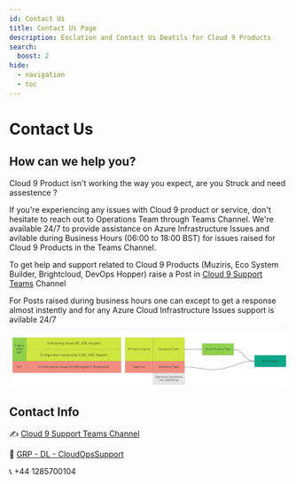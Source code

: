 ```yaml
---
id: Contact Us
title: Contact Us Page
description: Esclation and Contact Us Deatils for Cloud 9 Products
search:
  boost: 2
hide:
  - navigation
  - toc
---
```


# Contact Us
## How can we help you?

Cloud 9 Product isn't working the way you expect, are you Struck and need assestence ?

If you're experiencing any issues with Cloud 9 product or service, don't hesitate to reach out to Operations Team through Teams Channel. We're available 24/7 to provide assistance on Azure Infrastructure Issues and avilable during Business Hours (06:00 to 18:00 BST) for issues raised for Cloud 9 Products in the Teams Channel.

To get help and support related to Cloud 9 Products (Muziris, Eco System Builder, Brightcloud, DevOps Hopper) raise a Post in <a href="https://teams.microsoft.com/l/team/19%3adnlQpvbo7zsPTGQVuXaRYH1UjDRPnOCJC7XI7064u6w1%40thread.tacv2/conversations?groupId=9db482de-c01a-4efb-9c4f-6693ad31c189&tenantId=bd5c6713-7399-4b31-be79-78f2d078e543" target="_blank" rel="noopener noreferrer">Cloud 9 Support Teams</a> Channel

For Posts raised during business hours one can except to get a response almost instently and for any Azure Cloud Infrastructure Issues support is avilable 24/7 

![Support Model](./img/Support.png)

## Contact Info

✍️ <a href="https://teams.microsoft.com/l/team/19%3adnlQpvbo7zsPTGQVuXaRYH1UjDRPnOCJC7XI7064u6w1%40thread.tacv2/conversations?groupId=9db482de-c01a-4efb-9c4f-6693ad31c189&tenantId=bd5c6713-7399-4b31-be79-78f2d078e543" target="_blank" rel="noopener noreferrer">Cloud 9 Support Teams Channel</a> 

📧 <a href = "mailto: grp-dl-cloudopssupport@mnscorp.onmicrosoft.com"> GRP - DL - CloudOpsSupport </a>

📞 +44 1285700104
